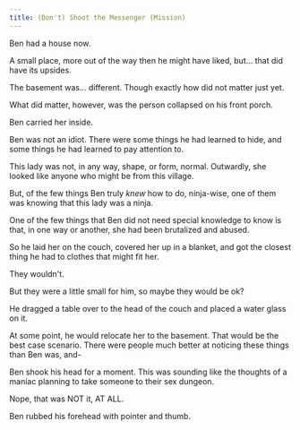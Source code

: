 ```yaml
---
title: (Don't) Shoot the Messenger (Mission)
---
```



Ben had a house now.

A small place, more out of the way then he might have liked, but... that did have its upsides.

The basement was... different. Though exactly how did not matter just yet.

What did matter, however, was the person collapsed on his front porch.

Ben carried her inside.

Ben was not an idiot. There were some things he had learned to hide, and some things he had learned to pay attention to.

This lady was not, in any way, shape, or form, normal. Outwardly, she looked like anyone who might be from this village.

But, of the few things Ben truly _knew_ how to do, ninja-wise, one of them was knowing that this lady was a ninja.

One of the few things that Ben did not need special knowledge to know is that, in one way or another, she had been brutalized and abused.

So he laid her on the couch, covered her up in a blanket, and got the closest thing he had to clothes that might fit her.

They wouldn't. 

But they were a little small for him, so maybe they would be ok?

He dragged a table over to the head of the couch and placed a water glass on it. 

At some point, he would relocate her to the basement. That would be the best case scenario. There were people much better at noticing these things than Ben was, and-

Ben shook his head for a moment. This was sounding like the thoughts of a maniac planning to take someone to their sex dungeon.

Nope, that was NOT it, AT ALL.

<div color="green">Ben rubbed his forehead with pointer and thumb. </div>